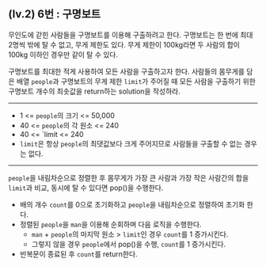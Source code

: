## (lv.2) 6번 : 구명보트

무인도에 갇힌 사람들을 구명보트를 이용해 구출하려고 한다. 구명보트는 한 번에 최대 2명씩 밖에 탈 수 없고, 무게 제한도 있다. 무게 제한이 100kg라면 두 사람의 합이 100kg 이하인 경우만 같이 탈 수 있다.

구명보트를 최대한 적게 사용하여 모든 사람을 구출하고자 한다. 사람들의 몸무게를 담은 배열 `people`과 구명보트의 무게 제한 `limit`가 주어질 때 모든 사람을 구출하기 위한 구명보트 개수의 최솟값을 return하는 solution을 작성하라.

---

- 1 <= `people`의 크기 <= 50,000
- 40 <= `people`의 각 원소 <= 240
- 40 <= `limit <= 240
- `limit`은 항상 `people`의 최댓값보다 크게 주어지므로 사람들을 구출할 수 없는 경우는 없다.

---

`people`을 내림차순으로 정렬한 후 몸무게가 가장 큰 사람과 가장 작은 사람간의 합을 `limit`과 비교, 동시에 탈 수 있다면 pop()을 수행한다.

- 배의 개수 `count`를 0으로 초기화하고 `people`을 내림차순으로 정렬하여 초기화 한다.
- 정렬된 `people`을 `man`을 이용해 순회하며 다음 로직을 수행한다.
  - `man` + `people`의 마지막 원소 > `limit`인 경우 `count`를 1 증가시킨다.
  - 그렇지 않을 경우 `people`에서 pop()을 수행, `count`를 1 증가시킨다.
- 반복문이 종료된 후 `count`를 return한다.
